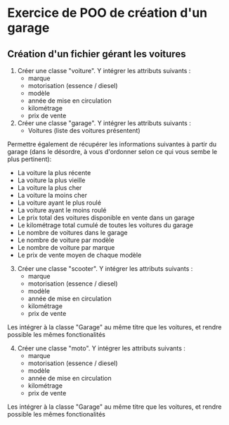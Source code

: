 # Exercice de POO de création d'un garage

## Création d'un fichier gérant les voitures

1. Créer une classe "voiture". Y intégrer les attributs suivants : 
    - marque
    - motorisation (essence / diesel)
    - modèle
    - année de mise en circulation
    - kilométrage
    - prix de vente
2. Créer une classe "garage". Y intégrer les attributs suivants : 
    - Voitures (liste des voitures présentent)

Permettre également de récupérer les informations suivantes à partir du garage (dans le désordre, à vous d'ordonner selon ce qui vous sembe le plus pertinent):
- La voiture la plus récente
- La voiture la plus vieille
- La voiture la plus cher
- La voiture la moins cher
- La voiture ayant le plus roulé
- La voiture ayant le moins roulé
- Le prix total des voitures disponible en vente dans un garage
- Le kilométrage total cumulé de toutes les voitures du garage
- Le nombre de voitures dans le garage
- Le nombre de voiture par modèle
- Le nombre de voiture par marque
- Le prix de vente moyen de chaque modèle

3. Créer une classe "scooter". Y intégrer les attributs suivants : 
    - marque
    - motorisation (essence / diesel)
    - modèle
    - année de mise en circulation
    - kilométrage
    - prix de vente

Les intégrer à la classe "Garage" au même titre que les voitures, et rendre possible les mêmes fonctionalités

4. Créer une classe "moto". Y intégrer les attributs suivants : 
    - marque
    - motorisation (essence / diesel)
    - modèle
    - année de mise en circulation
    - kilométrage
    - prix de vente

Les intégrer à la classe "Garage" au même titre que les voitures, et rendre possible les mêmes fonctionalités